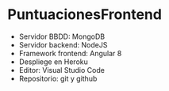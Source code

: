 # PuntuacionesFrontend

- Servidor BBDD: MongoDB
- Servidor backend: NodeJS
- Framework frontend: Angular 8
- Despliege en Heroku
- Editor: Visual Studio Code
- Repositorio: git y github
